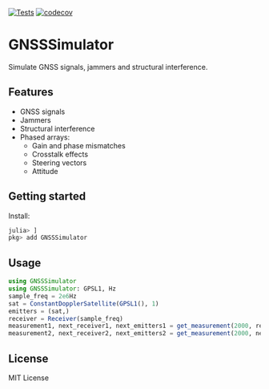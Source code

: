 [![Tests](https://github.com/JuliaGNSS/GNSSSimulator.jl/actions/workflows/ci.yml/badge.svg)](https://github.com/JuliaGNSS/GNSSSimulator.jl/actions)
[![codecov](https://codecov.io/gh/JuliaGNSS/GNSSSimulator.jl/branch/master/graph/badge.svg?token=KCFJHJ4Q2T)](https://codecov.io/gh/JuliaGNSS/GNSSSimulator.jl)
# GNSSSimulator
Simulate GNSS signals, jammers and structural interference.

## Features

  * GNSS signals
  * Jammers
  * Structural interference
  * Phased arrays:
    * Gain and phase mismatches
    * Crosstalk effects
    * Steering vectors
    * Attitude

## Getting started

Install:
```julia
julia> ]
pkg> add GNSSSimulator
```

## Usage

```julia
using GNSSSimulator
using GNSSSimulator: GPSL1, Hz
sample_freq = 2e6Hz
sat = ConstantDopplerSatellite(GPSL1(), 1)
emitters = (sat,)
receiver = Receiver(sample_freq)
measurement1, next_receiver1, next_emitters1 = get_measurement(2000, receiver, emitters)
measurement2, next_receiver2, next_emitters2 = get_measurement(2000, next_receiver1, next_emitters1)
```

## License

MIT License
